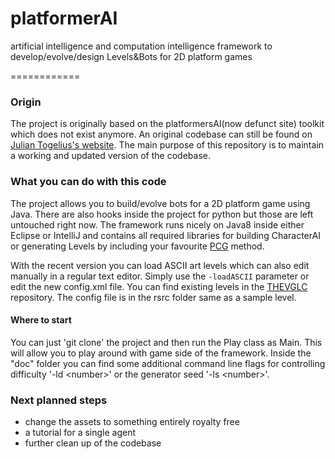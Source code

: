 # platformerAI
artificial intelligence and computation intelligence framework to develop/evolve/design Levels&amp;Bots for 2D platform games

============

### Origin
The project is originally based on the platformersAI(now defunct site) toolkit which does not exist anymore. An original codebase can still be found on [Julian Togelius's website](http://julian.togelius.com/mariocompetition2009/). The main purpose of this repository is to maintain a working and updated version of the codebase. 

### What you can do with this code
The project allows you to build/evolve bots for a 2D platform game using Java. There are also hooks inside the project for python but those are left untouched right now. The framework runs nicely on Java8 inside either Eclipse or IntelliJ and contains all required libraries for building CharacterAI or generating Levels by including your favourite [PCG](http://pcgbook.com/) method.

With the recent version you can load ASCII art levels which can also edit manually in a regular text editor. Simply use the `-loadASCII` parameter or edit the new config.xml file. You can find existing levels in the [THEVGLC](https://github.com/TheVGLC/TheVGLC) repository. The config file is in the rsrc folder same as a sample level.


#### Where to start
You can just 'git clone' the project and then run the Play class as Main. This will allow you to play around with game side of the framework. Inside the "doc" folder you can find some additional command line flags for controlling difficulty '-ld \<number>' or the generator seed '-ls \<number>'. 

### Next planned steps
* change the assets to something entirely royalty free
* a tutorial for a single agent 
* further clean up of the codebase
